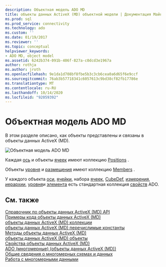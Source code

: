 ```yaml
---
description: Объектная модель ADO MD
title: объекты данных ActiveX (MD) объектной модели | Документация Майкрософт
ms.prod: sql
ms.prod_service: connectivity
ms.technology: ado
ms.custom: ''
ms.date: 01/19/2017
ms.reviewer: ''
ms.topic: conceptual
helpviewer_keywords:
- ADO MD, object model
ms.assetid: 6242b374-091b-406f-827a-c0dcd3e1967a
author: rothja
ms.author: jroth
ms.openlocfilehash: 9e1da1d708bf8fbe5b3c3cb6cea0a6d65f6e9ccf
ms.sourcegitcommit: 76ab3b57718341c6057613c9bd38cf82fb17786e
ms.translationtype: MT
ms.contentlocale: ru-RU
ms.lasthandoff: 10/14/2020
ms.locfileid: "92059392"
---
```

# <a name="ado-md-object-model"></a>Объектная модель ADO MD
В этом разделе описано, как объекты представлены и связаны в объекты данных ActiveX (MD).  
  
 ![Объектная модель ADO MD](../../../ado/reference/ado-md-api/media/ado_md_object_model.gif "ADO_MD_object_model")  
  
 Каждая [ось](./axis-object-ado-md.md) и объекты [ячеек](./cell-object-ado-md.md) имеют коллекцию [Positions](./positions-collection-ado-md.md) .  
  
 Объекты [уровня](./level-object-ado-md.md) и [размещения](./position-object-ado-md.md) имеют коллекцию [Members](./members-collection-ado-md.md) .  
  
 У каждого объекта [оси](./axis-object-ado-md.md), [ячейки](./cell-object-ado-md.md), набора [ячеек](./cellset-object-ado-md.md), [CubeDef](./cubedef-object-ado-md.md), [измерения](./dimension-object-ado-md.md), [иерархии](./hierarchy-object-ado-md.md), [уровня](./level-object-ado-md.md)и [элемента](./member-object-ado-md.md) есть стандартная коллекция [свойств](../ado-api/properties-collection-ado.md) ADO.  
  
## <a name="see-also"></a>См. также  
 [Справочник по объекты данных ActiveX (MD) API](?view=sql-server-ver15&preserve-view=true)   
 [Примеры кода объекты данных ActiveX (MD)](./ado-md-code-examples.md)   
 [объекты данных ActiveX (MD) коллекции](./ado-md-collections.md)   
 [объекты данных ActiveX (MD) перечислимые константы](./ado-md-enumerated-constants.md)   
 [Методы объекты данных ActiveX (MD)](./ado-md-methods.md)   
 [объекты данных ActiveX (MD) объекты](./ado-md-objects.md)   
 [Свойства объекты данных ActiveX (MD)](./ado-md-properties.md)   
 [ADO (многомерные) (объекты данных ActiveX (MD))](../../guide/multidimensional/ado-multidimensional-ado-md.md)   
 [Общие сведения о многомерных схемах и данных](../../guide/multidimensional/overview-of-multidimensional-schemas-and-data.md)   
 [Работа с многомерными данными](../../guide/multidimensional/working-with-multidimensional-data.md)
